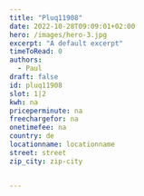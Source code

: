 ```yaml
---
title: "Pluq11908"
date: 2022-10-28T09:09:01+02:00
hero: /images/hero-3.jpg
excerpt: "A default excerpt"
timeToRead: 0
authors:
  - Paul
draft: false
id: pluq11908
slot: 1|2
kwh: na
priceperminute: na
freechargefor: na
onetimefee: na
country: de
locationname: locationname
street: street
zip_city: zip-city


---
```

